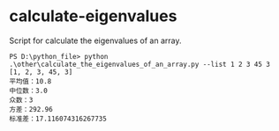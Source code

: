 # calculate-eigenvalues
Script for calculate the eigenvalues of an array.
~~~shell
PS D:\python_file> python .\other\calculate_the_eigenvalues_of_an_array.py --list 1 2 3 45 3
[1, 2, 3, 45, 3]
平均值：10.8
中位数：3.0
众数：3
方差：292.96
标准差：17.116074316267735
~~~

